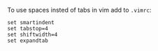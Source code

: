 To use spaces insted of tabs in vim add to ```.vimrc```:

```
set smartindent
set tabstop=4
set shiftwidth=4
set expandtab
```

